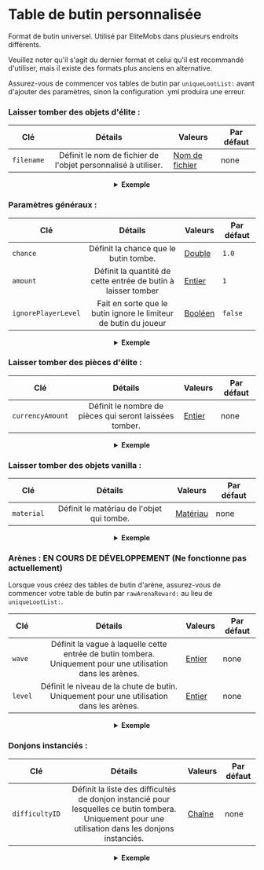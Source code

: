 # Table de butin personnalisée

Format de butin universel. Utilisé par EliteMobs dans plusieurs endroits différents.

Veuillez noter qu'il s'agit du dernier format et celui qu'il est recommandé d'utiliser, mais il existe des formats plus anciens en alternative.

Assurez-vous de commencer vos tables de butin par `uniqueLootList:` avant d'ajouter des paramètres, sinon la configuration .yml produira une erreur.

### Laisser tomber des objets d'élite :

| Clé | Détails | Valeurs                | Par défaut |
| --- | :-: |-----------------------| --- |
| `filename` | Définit le nom de fichier de l'objet personnalisé à utiliser. | [Nom de fichier](#filename) | none |

<details> 

<summary align="center"><b>Exemple</b></summary>

<div align="left">

```yml
uniqueLootList:
  - filename: magmaguys_toothpick.yml
```

Cela fera en sorte que le mob laisse tomber 1 *Cure-dent de MagmaGuy* avec une chance de 100 % de chute.

</div>

</details>

### Paramètres généraux :

| Clé | Détails | Valeurs              | Par défaut |
| --- | :-: |---------------------| --- |
| `chance` | Définit la chance que le butin tombe. | [Double](#double)   | `1.0` |
| `amount` | Définit la quantité de cette entrée de butin à laisser tomber | [Entier](#integer) | `1` |
| `ignorePlayerLevel` | Fait en sorte que le butin ignore le limiteur de butin du joueur | [Booléen](#boolean) | `false` |

<details> 

<summary align="center"><b>Exemple</b></summary>

<div align="left">

```yml
uniqueLootList:
  - filename: magmaguys_toothpick.yml
    chance: 0.5
    amount: 10
    ignorePlayerLevel: true
```

Cela fera en sorte que le mob laisse tomber 10 *Cure-dents de MagmaGuy* avec une chance de 50 % de chute tout en ignorant le niveau du joueur.

</div>

</details>

### Laisser tomber des pièces d'élite :

| Clé | Détails | Valeurs              | Par défaut |
| --- | :-: |---------------------| --- |
| `currencyAmount` | Définit le nombre de pièces qui seront laissées tomber. | [Entier](#integer) | none |

<details> 

<summary align="center"><b>Exemple</b></summary>

<div align="left">

```yml
uniqueLootList:
  - currencyAmount: 344
    chance: 0.5
```
Cela fera en sorte que le mob laisse tomber 344 *Pièces d'élite* avec une chance de 50 % de chute.

</div>

</details>

### Laisser tomber des objets vanilla :

| Clé | Détails | Valeurs                | Par défaut |
| --- | :-: |-----------------------| --- |
| `material` | Définit le matériau de l'objet qui tombe. | [Matériau](#material) | none |

<details> 

<summary align="center"><b>Exemple</b></summary>

<div align="left">

```yml
uniqueLootList:
  - material: APPLE
    chance: 0.3
    amount: 5
```
Cela fera en sorte que le mob laisse tomber 5 *Pommes* avec une chance de 30 % de chute.

</div>

</details>

### Arènes : EN COURS DE DÉVELOPPEMENT (Ne fonctionne pas actuellement)
Lorsque vous créez des tables de butin d'arène, assurez-vous de commencer votre table de butin par `rawArenaReward:` au lieu de `uniqueLootList:`.

| Clé | Détails | Valeurs              | Par défaut |
| --- | :-: |---------------------| --- |
| `wave` | Définit la vague à laquelle cette entrée de butin tombera. Uniquement pour une utilisation dans les arènes. | [Entier](#integer) | none |
| `level` | Définit le niveau de la chute de butin. Uniquement pour une utilisation dans les arènes. | [Entier](#integer) | none |

<details> 

<summary align="center"><b>Exemple</b></summary>

<div align="left">

```yml
rawArenaReward:
  - material: BREAD
    wave: 1
    amount: 10
    chance: 0.5
  - filename: magmaguys_toothpick.yml
    wave: 1
    level: 2
```
Lorsque les joueurs battent la première vague, cela fera en sorte que l'arène laisse tomber 10 *Pains* avec une chance de 50 % de chute et 1 *Cure-dent de MagmaGuy* de niveau 2 avec une chance de 100 % de chute.

</div>

</details>

### Donjons instanciés :

| Clé | Détails | Valeurs            | Par défaut |
| --- | :-: |-------------------| --- |
| `difficultyID` | Définit la liste des difficultés de donjon instancié pour lesquelles ce butin tombera. Uniquement pour une utilisation dans les donjons instanciés. | [Chaîne](#string) | none |

<details> 

<summary align="center"><b>Exemple</b></summary>

<div align="left">

```yml
uniqueLootList:
  - filename: magmaguys_toothpick.yml
    chance: 0.5
    difficultyID:
    - 1
    - 2
```
Cela fera en sorte que le mob laisse tomber 1 *Cure-dent de MagmaGuy* avec une chance de 50 % de chute si les joueurs ont vaincu le boss en difficulté 1 ou 2.

</div>

</details>

```


